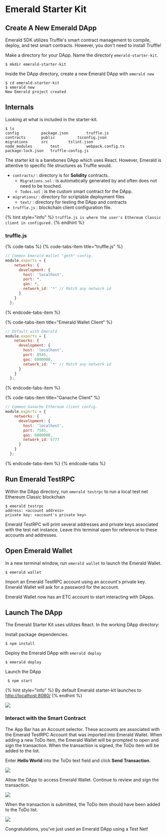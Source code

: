 # Emerald Starter Kit

## Create A New Emerald DApp

Emerald SDK utilizes Truffle's smart contract management to compile, deploy, and test smart contracts. However, you don't need to install Truffle!

Make a directory for your DApp. Name the directory `emerald-starter-kit`.

```text
$ mkdir emerald-starter-kit
```

Inside the DApp directory, create a new Emerald DApp with `emerald new`

```text
$ cd emerald-starter-kit
$ emerald new
New Emerald project created 
```

## Internals 

Looking at what is included in the starter-kit.

```text
$ ls
config			package.json		truffle.js
contracts		public			tsconfig.json
migrations		src			tslint.json
node_modules		test			webpack.config.ts
package-lock.json	truffle-config.js
```

The starter kit is a barebones DApp which uses React. However, Emerald is attentive to specific file structures as Truffle would.

* `contracts/` : directory is for **Solidity** contracts.
  * `Migrations.sol` : is automatically generated by and often does not need to be touched.
  * `Todos.sol` : is the custom smart contract for the DApp. 
* `migrations/` : directory for scriptable deployment files
  * `text/` : directory for  testing the DApp and contracts
* `truffle.js` : blockchain client configuration file.

{% hint style="info" %}
`truffle.js is where the user's Ethereum Classic client in configured.`
{% endhint %}

### **truffle.js**

{% code-tabs %}
{% code-tabs-item title="truffle.js" %}
```javascript
// Common Emerald Wallet "geth" config.
module.exports = {
    networks: {
      development: {
        host: 'localhost',
        port: *,
        gas: *,
        network_id: '*' // Match any network id
      }
    }
  };
```
{% endcode-tabs-item %}

{% code-tabs-item title="Emerald Wallet Client" %}
```javascript
// Default with Emerald
module.exports = {
    networks: {
      development: {
        host: 'localhost',
        port: 8545,
        gas: 6000000,
        network_id: '*' // Match any network id
      }
    }
  };
```
{% endcode-tabs-item %}

{% code-tabs-item title="Ganache Client" %}
```javascript
// Common Ganache Ethereum client config.
module.exports = {
    networks: {
      development: {
        host: 'localhost',
        port: 7545,
        gas: 6000000,
        network_id: 5777
      }
    }
  };
```
{% endcode-tabs-item %}
{% endcode-tabs %}

## Run Emerald TestRPC 

Within the DApp directory, run `emerald testrpc` to run a local test net Ethereum Classic blockchain

```text
$ emerald testrpc 
address: <account address>
private key: <account's private key>
```

Emerald TestRPC will print several addresses and private keys associated with the test net instance. Leave this terminal open for reference to these accounts and addresses.

## Open Emerald Wallet

In a new terminal window, run `emerald wallet` to launch the Emerald Wallet.

```text
$ emerald wallet
```

Import an Emerald TestRPC account using an account's private key. Emerald Wallet will ask for a password for the account.

Emerald Wallet now has an  ETC account to start interacting with DApps.

## Launch The DApp

The Emerald Starter Kit uses utilizes React. In the working DApp directory:

Install package dependencies.

```text
$ npm install
```

Deploy the Emerald DApp with `emerald deploy`

```text
$ emerald deploy
```

Launch the DApp

```text
 $ npm start
```

{% hint style="info" %}
By default Emerald starter-kit launches to [http://localhost:8080/](http://localhost:8080/)
{% endhint %}

![](../.gitbook/assets/screen-shot-2018-09-12-at-2.03.09-am.png)

### Interact with the Smart Contract

The App Bar has an Account selector. These accounts are associated with the Emerald TestRPC Account that was imported into Emerald Wallet. When adding a new ToDo item, the Emerald Wallet will be prompted to open and sign the transaction. When the transaction is signed, the ToDo item will be added to the list. 

Enter **Hello World** into the ToDo text field and click **Send Transaction**.

![](../.gitbook/assets/screen-shot-2018-09-12-at-2.10.14-am.png)

Allow the DApp to access Emerald Wallet. Continue to review and sign the transaction.

![](../.gitbook/assets/screen-shot-2018-09-12-at-2.12.59-am.png)

When the transaction is submitted, the ToDo item should have been added to the  ToDo list.

![](../.gitbook/assets/screen-shot-2018-09-12-at-2.00.46-am.png)

Congratulations, you've just used an Emerald DApp using a Test Net! 

